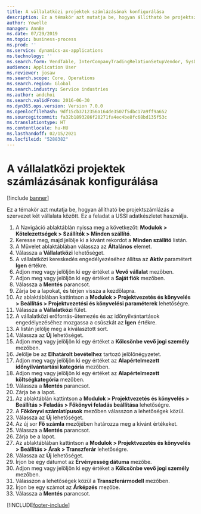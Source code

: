 ```yaml
---
title: A vállalatközi projektek számlázásának konfigurálása
description: Ez a témakör azt mutatja be, hogyan állítható be projektszámlázás a szervezet két vállalata között.
author: Yowelle
manager: AnnBe
ms.date: 07/29/2019
ms.topic: business-process
ms.prod: ''
ms.service: dynamics-ax-applications
ms.technology: ''
ms.search.form: VendTable, InterCompanyTradingRelationSetupVendor, SysDataAreaSelectLookup, ProjParameters, ProjPosting, ProjTransferPrice
audience: Application User
ms.reviewer: josaw
ms.search.scope: Core, Operations
ms.search.region: Global
ms.search.industry: Service industries
ms.author: andchoi
ms.search.validFrom: 2016-06-30
ms.dyn365.ops.version: Version 7.0.0
ms.openlocfilehash: 9df15cb3712356a164de3507f5dbc17a9ff9a652
ms.sourcegitcommit: fa32b1893286f20271fa4ec4be8fc68bd135f53c
ms.translationtype: HT
ms.contentlocale: hu-HU
ms.lasthandoff: 02/15/2021
ms.locfileid: "5288382"
---
```

# <a name="configure-intercompany-project-invoicing"></a>A vállalatközi projektek számlázásának konfigurálása

[!include [banner](../../includes/banner.md)]

Ez a témakör azt mutatja be, hogyan állítható be projektszámlázás a szervezet két vállalata között. Ez a feladat a USSI adatkészletet használja.

1. A Navigáció ablaktáblán nyissa meg a következőt: **Modulok > Kötelezettségek > Szállítók > Minden szállító**.
2. Keresse meg, majd jelölje ki a kívánt rekordot a **Minden szállító** listán.
3. A Művelet ablaktáblában válassza az **Általános** elemet.
4. Válassza a **Vállalatközi** lehetőséget.
5. A vállalatközi kereskedés engedélyezéséhez állítsa az **Aktív** paramétert **Igen** értékre.
6. Adjon meg vagy jelöljön ki egy értéket a **Vevő vállalat** mezőben.
7. Adjon meg vagy jelöljön ki egy értéket a **Saját fiók** mezőben.
8. Válassza a **Mentés** parancsot.
9. Zárja be a lapokat, és térjen vissza a kezdőlapra.
10. Az ablaktáblában kattintson a **Modulok > Projektvezetés és könyvelés > Beállítás > Projektvezetési és könyvelési paraméterek** lehetőségre.
11. Válassza a **Vállalatközi** fület.
12. A vállalatközi erőforrás-ütemezés és az időnyilvántartások engedélyezéséhez mozgassa a csúszkát az **Igen** értékre.
13. A listán jelölje meg a kiválasztott sort.
14. Válassza az **Új** lehetőséget.
15. Adjon meg vagy jelöljön ki egy értéket a **Kölcsönbe vevő jogi személy** mezőben.
16. Jelölje be az **Elhatárolt bevételhez** tartozó jelölőnégyzetet.
17. Adjon meg vagy jelöljön ki egy értéket az **Alapértelmezett időnyilvántartási kategória** mezőben.
18. Adjon meg vagy jelöljön ki egy értéket az **Alapértelmezett költségkategória** mezőben.
19. Válassza a **Mentés** parancsot.
20. Zárja be a lapot.
21. Az ablaktáblán kattintson a **Modulok > Projektvezetés és könyvelés > Beállítás > Feladás > Főkönyvi feladás beállítása** lehetőségre.
22. A **Főkönyvi számlatípusok** mezőben válasszon a lehetőségek közül.
23. Válassza az **Új** lehetőséget.
24. Az új sor **Fő számla** mezőjében határozza meg a kívánt értékeket.
25. Válassza a **Mentés** parancsot.
26. Zárja be a lapot.
27. Az ablaktáblában kattintson a **Modulok > Projektvezetés és könyvelés > Beállítás > Árak > Transzferár** lehetőségre.
28. Válassza az **Új** lehetőséget.
29. Írjon be egy dátumot az **Érvényesség dátuma** mezőbe.
30. Adjon meg vagy jelöljön ki egy értéket a **Kölcsönbe vevő jogi személy** mezőben.
31. Válasszon a lehetőségek közül a **Transzferármodell** mezőben.
32. Írjon be egy számot az **Árképzés** mezőbe.
33. Válassza a **Mentés** parancsot.



[!INCLUDE[footer-include](../../includes/footer-banner.md)]